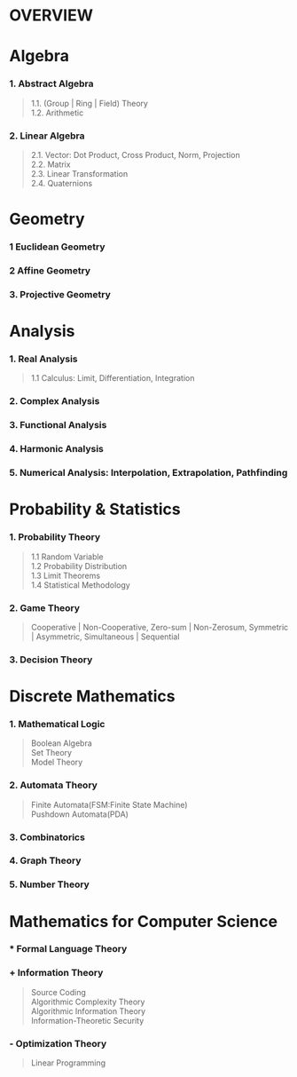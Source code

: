 # **OVERVIEW**
# Algebra
### 1. Abstract Algebra
>1.1. (Group | Ring | Field) Theory   
>1.2. Arithmetic
### 2. Linear Algebra
>2.1. Vector: Dot Product, Cross Product, Norm, Projection   
>2.2. Matrix    
>2.3. Linear Transformation   
>2.4. Quaternions   

# Geometry
### 1 Euclidean Geometry
### 2 Affine Geometry
### 3. Projective Geometry

# Analysis
### 1. Real Analysis
>1.1 Calculus: Limit, Differentiation, Integration
### 2. Complex Analysis
### 3. Functional Analysis
### 4. Harmonic Analysis
### 5. Numerical Analysis: Interpolation, Extrapolation, Pathfinding

# Probability & Statistics
### 1. Probability Theory
>1.1 Random Variable   
>1.2 Probability Distribution    
>1.3 Limit Theorems   
>1.4 Statistical Methodology   
### 2. Game Theory
>Cooperative | Non-Cooperative, Zero-sum | Non-Zerosum, Symmetric | Asymmetric, Simultaneous | Sequential
### 3. Decision Theory

# Discrete Mathematics
### 1. Mathematical Logic
> Boolean Algebra   
> Set Theory      
> Model Theory   
### 2. Automata Theory
> Finite Automata(FSM:Finite State Machine)   
> Pushdown Automata(PDA)   
### 3. Combinatorics
### 4. Graph Theory
### 5. Number Theory

# Mathematics for Computer Science
### * Formal Language Theory
### + Information Theory
> Source Coding   
> Algorithmic Complexity Theory   
> Algorithmic Information Theory   
> Information-Theoretic Security   
### - Optimization Theory
> Linear Programming
